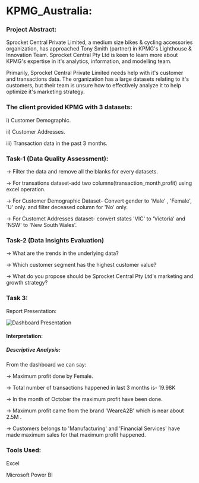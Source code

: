 # KPMG_Australia: 

### Project Abstract:

Sprocket Central Private Limited, a medium size bikes & cycling accessories organization, has approached Tony Smith (partner) in KPMG's Lighthouse & Innovation Team. Sprocket Central Pty Ltd is keen to learn more about KPMG's expertise in it's analytics, information, and modelling team. 

Primarily, Sprocket Central Private Limited needs help with it's customer and transactions data. The organization has a large datasets relating to it's customers, but their team is unsure how to effectively analyze it to help optimize it's marketing strategy.

### The client provided KPMG with 3 datasets:

i) Customer Demographic.

ii) Customer Addresses.

iii) Transaction data in the past 3 months. 

### Task-1 (Data Quality Assessment):

-> Filter the data and remove all the blanks for every datasets.

-> For transations dataset-add two columns(transaction_month,profit) using excel operation.

-> For Customer Demographic Dataset- Convert gender to 'Male' , 'Female', 'U' only. and filter deceased column for 'No' only. 

-> For Customet Addresses dataset- convert states 'VIC' to 'Victoria' and 'NSW' to 'New South Wales'. 

### Task-2 (Data Insights Evaluation)

-> What are the trends in the underlying data?

-> Which customer segment has the highest customer value?

-> What do you propose should be Sprocket Central Pty Ltd's marketing and growth strategy?

### Task 3: 

Report Presentation:

![Dashboard Presentation](https://user-images.githubusercontent.com/110813853/227095162-7c3608f2-594a-41ac-a953-aef11da07ac4.png)

#### Interpretation:

##### Descriptive Analysis:

From the dashboard we can say:

-> Maximum profit done by Female.

-> Total number of transactions happened in last 3 months is- 19.98K

-> In the month of October the maximum profit have been done. 

-> Maximum profit came from the brand 'WeareA2B' which is near about 2.5M .

-> Customers belongs to 'Manufacturing' and 'Financial Services' have made maximum sales for that maximum profit happened. 

### Tools Used:
Excel

Microsoft Power BI
